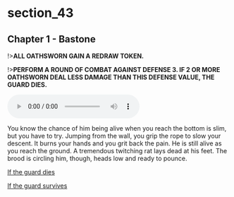 
# section_43

## Chapter 1 - Bastone

!>**ALL OATHSWORN GAIN A REDRAW TOKEN.**

!>**PERFORM A ROUND OF COMBAT AGAINST DEFENSE 3. IF 2 OR MORE OATHSWORN DEAL LESS DAMAGE THAN THIS DEFENSE VALUE, THE GUARD DIES.**

<audio controls><source src="../../decomp/app/src/main/res/raw/chp1_17_9__c.mp3" type="audio/mpeg"></audio>

You know the chance of him being alive when you reach the bottom is slim, but you have to try. Jumping from the wall, you grip the rope to slow your descent. It burns your hands and you grit back the pain. He is still alive as you reach the ground. A tremendous twitching rat lays dead at his feet. The brood is circling him, though, heads low and ready to pounce.

[If the guard dies](output/chapter1/section_45.md)

[If the guard survives](output/chapter1/section_46.md)


